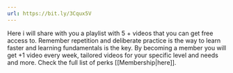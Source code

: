 ```yaml
---
url: https://bit.ly/3Cqux5V
---
```



Here i will share with you a playlist with 5 + videos that you can get free access to. Remember repetition and deliberate practice is the way to learn faster and learning fundamentals is the key. By becoming a member you will get +1 video every week, tailored videos for your specific level and needs and more. Check the full list of perks [[Membership|here]].
